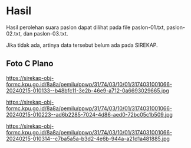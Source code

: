 # Hasil

Hasil perolehan suara paslon dapat dilihat pada file paslon-01.txt, paslon-02.txt, dan paslon-03.txt.

Jika tidak ada, artinya data tersebut belum ada pada SIREKAP.

## Foto C Plano

https://sirekap-obj-formc.kpu.go.id/8a8a/pemilu/ppwp/31/74/03/10/01/3174031001066-20240215-010133--b48bfc11-3e2b-46e9-a712-0a6693029665.jpg

https://sirekap-obj-formc.kpu.go.id/8a8a/pemilu/ppwp/31/74/03/10/01/3174031001066-20240215-010223--ad6b2285-7024-4d86-aed0-72bc05c1b509.jpg

https://sirekap-obj-formc.kpu.go.id/8a8a/pemilu/ppwp/31/74/03/10/01/3174031001066-20240215-010314--c7ba5a5a-b3d2-4e6b-944a-a21d1a481885.jpg
